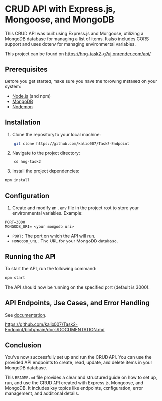 # CRUD API with Express.js, Mongoose, and MongoDB

This CRUD API was built using Express.js and Mongoose, utilizing a MongoDB database for managing a list of items. It also includes CORS support and uses dotenv for managing environmental variables.

This project can be found on https://hng-task2-g7uj.onrender.com/api/

## Prerequisites

Before you get started, make sure you have the following installed on your system:

- [Node.js](https://nodejs.org/) (and npm)
- [MongoDB](https://www.mongodb.com/)
- [Nodemon](https://www.npmjs.com/package/nodemon)

## Installation

1. Clone the repository to your local machine:

```bash
    git clone https://github.com/kalio007/Task2-Endpoint
```

2. Navigate to the project directory:

```
    cd hng-task2
```

3. Install the project dependencies:

```bash
npm install
```

## Configuration

1. Create and modify an `.env` file in the project root to store your environmental variables. Example:

```env
PORT=3000
MONGODB_URI= <your mongodb uri>
```

- `PORT:` The port on which the API will run.
- `MONGODB_URL:` The URL for your MongoDB database.

## Running the API

To start the API, run the following command:

```bash
npm start
```

The API should now be running on the specified port (default is 3000).

## API Endpoints, Use Cases, and Error Handling

See [documentation](https://github.com/kalio007/Task2-Endpoint/blob/main/docs/DOCUMENTATION.md).

https://github.com/kalio007/Task2-Endpoint/blob/main/docs/DOCUMENTATION.md

## Conclusion

You've now successfully set up and run the CRUD API. You can use the provided API endpoints to create, read, update, and delete items in your MongoDB database.

This `README.md` file provides a clear and structured guide on how to set up, run, and use the CRUD API created with Express.js, Mongoose, and MongoDB. It includes key topics like endpoints, configuration, error management, and additional details.

